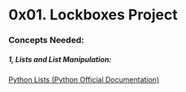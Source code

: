 <h1>0x01. Lockboxes Project</h1>

<h3>Concepts Needed:</h3>

##### 1, Lists and List Manipulation:
<a href="https://intranet.alxswe.com/rltoken/TtGNy9p1p1d0O5G1rdY1Aw">Python Lists (Python Official Documentation)</a>
